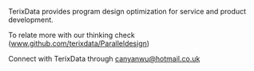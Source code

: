 



TerixData provides program design optimization for service and product development.



To relate more with our thinking check (www.github.com/terixdata/Paralleldesign) 

Connect with TerixData through canyanwu@hotmail.co.uk
